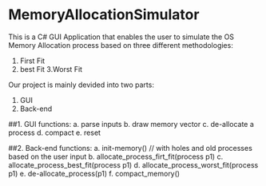 # MemoryAllocationSimulator

This is a C# GUI Application that enables the user to simulate the OS Memory Allocation process based on three different methodologies:
1. First Fit
2. best Fit
3.Worst Fit


Our project is mainly devided into two parts:
  1. GUI
  2. Back-end

##1. GUI functions:
  a. parse inputs
  b. draw memory vector
  c. de-allocate a process
  d. compact
  e. reset
  
##2. Back-end functions:
  a. init-memory() // with holes and old processes based on the user input
  b. allocate_process_firt_fit(process p1)
  c. allocate_process_best_fit(process p1)
  d. allocate_process_worst_fit(process p1)
  e. de-allocate_process(p1)
  f. compact_memory()

